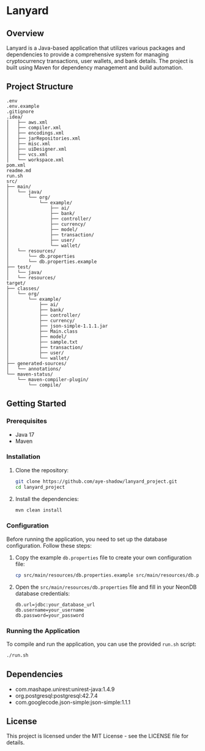# Lanyard

## Overview

Lanyard is a Java-based application that utilizes various packages and dependencies to provide a comprehensive system for managing cryptocurrency transactions, user wallets, and bank details. The project is built using Maven for dependency management and build automation.

## Project Structure

```
.env  
.env.example  
.gitignore  
.idea/  
│   ├── aws.xml  
│   ├── compiler.xml  
│   ├── encodings.xml  
│   ├── jarRepositories.xml  
│   ├── misc.xml  
│   ├── uiDesigner.xml  
│   ├── vcs.xml  
│   └── workspace.xml  
pom.xml  
readme.md  
run.sh  
src/  
├── main/  
│   └── java/  
│       └── org/  
│           └── example/  
│               ├── ai/  
│               ├── bank/  
│               ├── controller/  
│               ├── currency/  
│               ├── model/  
│               ├── transaction/  
│               ├── user/  
│               └── wallet/  
│   └── resources/  
│       └── db.properties
│       └── db.properties.example
├── test/  
│   └── java/  
│   └── resources/  
target/  
├── classes/  
│   └── org/  
│       └── example/  
│           ├── ai/  
│           ├── bank/  
│           ├── controller/  
│           ├── currency/  
│           ├── json-simple-1.1.1.jar  
│           ├── Main.class  
│           ├── model/  
│           ├── sample.txt  
│           ├── transaction/  
│           ├── user/  
│           └── wallet/  
├── generated-sources/  
│   └── annotations/  
└── maven-status/  
    └── maven-compiler-plugin/  
        └── compile/  
```

## Getting Started

### Prerequisites

- Java 17
- Maven

### Installation

1. Clone the repository:
    ```sh
    git clone https://github.com/aye-shadow/lanyard_project.git
    cd lanyard_project
    ```

2. Install the dependencies:
    ```sh
    mvn clean install
    ```

### Configuration

Before running the application, you need to set up the database configuration. Follow these steps:

1. Copy the example `db.properties` file to create your own configuration file:
    ```sh
    cp src/main/resources/db.properties.example src/main/resources/db.properties
    ```

2. Open the `src/main/resources/db.properties` file and fill in your NeonDB database credentials:
    ```properties
    db.url=jdbc:your_database_url
    db.username=your_username
    db.password=your_password
    ```

### Running the Application

To compile and run the application, you can use the provided `run.sh` script:

```sh
./run.sh
```

## Dependencies

- com.mashape.unirest:unirest-java:1.4.9
- org.postgresql:postgresql:42.7.4
- com.googlecode.json-simple:json-simple:1.1.1

## License

This project is licensed under the MIT License - see the LICENSE file for details.